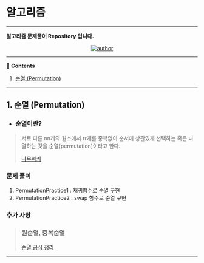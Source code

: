 # 알고리즘

---
**알고리즘 문제풀이 Repository 입니다.**

<div align=center>

[![author](https://img.shields.io/badge/author-ohrorororong-red.svg)](https://github.com/Ohrorororong)

[//]: # ([![HeeBlog]&#40;https://img.shields.io/badge/blog-Hee-lightgrey.svg&#41;]&#40;https://gmlwjd9405.github.io/&#41;)
[//]: # ([![DoyBlog]&#40;https://img.shields.io/badge/blog-Doy-lightgrey.svg&#41;]&#40;https://doooyeon.github.io/&#41;)
[//]: # ([![NesoyBlog]&#40;https://img.shields.io/badge/blog-Nesoy-lightgrey.svg&#41;]&#40;https://nesoy.github.io/&#41;)
[//]: # ([![DelfBlog]&#40;https://img.shields.io/badge/blog-Delf-lightgrey.svg&#41;]&#40;https://delf-lee.github.io/&#41;)
[//]: # ([![contributors]&#40;https://img.shields.io/badge/contributors-4-yellowgreen.svg&#41;]&#40;https://github.com/WeareSoft/tech-interview/graphs/contributors&#41;)
</div>

------------------------------

**:book: Contents**
1. [순열 (Permutation)](#1-순열-(Permutation))


---
## 1. 순열 (Permutation)
* ### 순열이란? 
> 서로 다른 nn개의 원소에서 rr개를 중복없이 순서에 상관있게 선택하는 혹은 나열하는 것을 순열(permutation)이라고 한다. 
>
> [나무위키](https://namu.wiki/w/%EC%88%9C%EC%97%B4)

### 문제 풀이
1. PermutationPractice1 : 재귀함수로 순열 구현
2. PermutationPractice2 : swap 함수로 순열 구현 

### 추가 사항
> ### 원순열, 중복순열
> 
> [순열 공식 정리](https://koreanfoodie.me/432)

---

   





